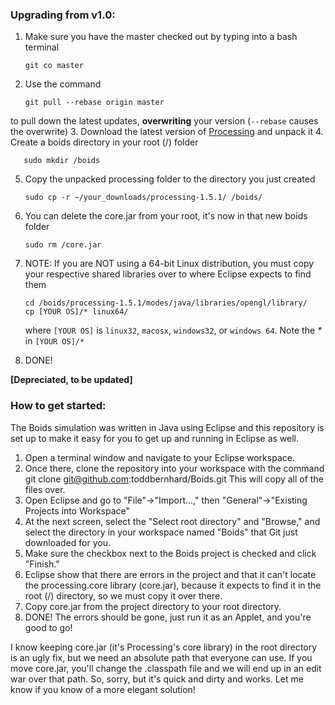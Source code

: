 ### Upgrading from v1.0:

1. Make sure you have the master checked out by typing into a bash terminal

       git co master

2. Use the command

       git pull --rebase origin master

to pull down the latest updates, __overwriting__ your version (`--rebase` causes the overwrite)
3. Download the latest version of [Processing](http://processing.org/download/) and unpack it
4. Create a boids directory in your root (/) folder

       sudo mkdir /boids

5. Copy the unpacked processing folder to the directory you just created

       sudo cp -r ~/your_downloads/processing-1.5.1/ /boids/

6. You can delete the core.jar from your root, it's now in that new boids folder

       sudo rm /core.jar

7. NOTE: If you are NOT using a 64-bit Linux distribution, you must copy your respective shared libraries over to where Eclipse expects to find them

       cd /boids/processing-1.5.1/modes/java/libraries/opengl/library/
       cp [YOUR OS]/* linux64/

   where `[YOUR OS]` is `linux32`, `macosx`, `windows32`, or  `windows 64`. Note the _*_ in `[YOUR OS]/*`
8. DONE!


__[Depreciated, to be updated]__
### How to get started:

The Boids simulation was written in Java using Eclipse and this repository is set
up to make it easy for you to get up and running in Eclipse as well.

1. Open a terminal window and navigate to your Eclipse workspace.
2. Once there, clone the repository into your workspace with the command
    git clone git@github.com:toddbernhard/Boids.git
   This will copy all of the files over.
3. Open Eclipse and go to "File"->"Import...," then
   "General"->"Existing Projects into Workspace"
4. At the next screen, select the "Select root directory" and "Browse," and select the directory in your workspace named "Boids" that Git just downloaded for you.
5. Make sure the checkbox next to the Boids project is checked and click "Finish."
5. Eclipse show that there are errors in the project and that it can't locate the processing.core library (core.jar), because it expects to find it in the
   root (/) directory, so we must copy it over there.
6. Copy core.jar from the project directory to your root directory.
7. DONE! The errors should be gone, just run it as an Applet, and you're good to
   go!


I know keeping core.jar (it's Processing's core library) in the root directory is
an ugly fix, but we need an absolute path that everyone can use. If you move
core.jar, you'll change the .classpath file and we will end up in an edit war over
that path.  So, sorry, but it's quick and dirty and works. Let me know if you
know of a more elegant solution! 
